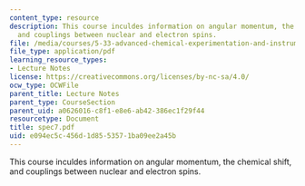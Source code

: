 ```yaml
---
content_type: resource
description: This course inculdes information on angular momentum, the chemical shift,
  and couplings between nuclear and electron spins.
file: /media/courses/5-33-advanced-chemical-experimentation-and-instrumentation-fall-2007/e094ec5c456d1d8553571ba09ee2a45b_spec7.pdf
file_type: application/pdf
learning_resource_types:
- Lecture Notes
license: https://creativecommons.org/licenses/by-nc-sa/4.0/
ocw_type: OCWFile
parent_title: Lecture Notes
parent_type: CourseSection
parent_uid: a0626016-c8f1-e8e6-ab42-386ec1f29f44
resourcetype: Document
title: spec7.pdf
uid: e094ec5c-456d-1d85-5357-1ba09ee2a45b
---
```

This course inculdes information on angular momentum, the chemical shift, and couplings between nuclear and electron spins.